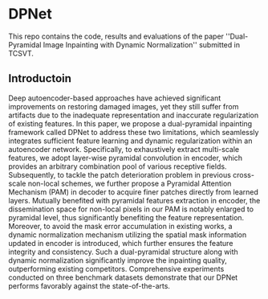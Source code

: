 # DPNet
This repo contains the code, results and evaluations of the paper ''Dual-Pyramidal Image Inpainting with Dynamic Normalization'' submitted in TCSVT.

## Introductoin
Deep autoencoder-based approaches have achieved significant improvements on restoring damaged images, yet they still suffer from artifacts due to the inadequate representation and inaccurate regularization of existing features.
In this paper, we propose a dual-pyramidal inpainting framework called DPNet to address these two limitations, which seamlessly integrates sufficient feature learning and dynamic regularization within an autoencoder network.
Specifically, to exhaustively extract multi-scale features, we adopt layer-wise pyramidal convolution in encoder, which provides an arbitrary combination pool of various receptive fields.
Subsequently, to tackle the patch deterioration problem in previous cross-scale non-local schemes, we further propose a Pyramidal Attention Mechanism (PAM) in decoder to acquire finer patches directly from learned layers.
Mutually benefited with pyramidal features extraction in encoder, the dissemination space for non-local pixels in our PAM is notably enlarged to pyramidal level, thus significantly benefiting the feature representation.
Moreover, to avoid the mask error accumulation in existing works, a dynamic normalization mechanism utilizing the spatial mask information updated in encoder is introduced, which further ensures the feature integrity and consistency.
Such a dual-pyramidal structure along with dynamic normalization significantly improve the inpainting quality, outperforming existing competitors.
Comprehensive experiments conducted on three benchmark datasets demonstrate that our DPNet performs favorably against the state-of-the-arts.

